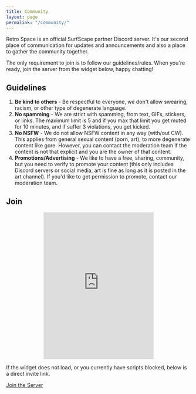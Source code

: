```yaml
---
title: Community
layout: page
permalink: "/community/"
---
```


Retro Space is an official SurfScape partner Discord server. It's our second place of communication for updates and announcements and also a place to gather the community together.

The only requirement to join is to follow our guidelines/rules. When you're ready, join the server from the widget below, happy chatting!

## Guidelines

1. **Be kind to others** - Be respectful to everyone, we don't allow swearing, racism, or other type of degenerate language.
2. **No spamming** - We are strict with spamming, from text, GIFs, stickers, or links. The maximum limit is 5 and if you max that limit you get muted for 10 minutes, and if suffer 3 violations, you get kicked.
3. **No NSFW** - We do not allow NSFW content in any way (with/out CW). This applies from general sexual content (porn, art), to more degenerate content like gore. However, you can contact the moderation team if the content is not that explicit and you are the owner of that content.
4. **Promotions/Advertising** - We like to have a free, sharing, community, but you need to verify to promote your content (this only includes Discord servers or social media, art is fine as long as it is posted in the art channel). If you'd like to get permission to promote, contact our moderation team.

## Join

<div style="display:flex;justify-content:center;">
<iframe src="https://discord.com/widget?id=891329789238063104&theme=dark"  height="400" allowtransparency="true" frameborder="0" sandbox="allow-popups allow-popups-to-escape-sandbox allow-same-origin allow-scripts"></iframe>
</div>

If the widget does not load, or you currently have scripts blocked, below is a direct invite link.

<a href="https://discord.gg/6ekzg4m4tc" class="sk-button sk-button__primary" style="margin:0 auto">Join the Server</a>
